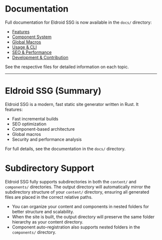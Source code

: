 # Documentation

Full documentation for Eldroid SSG is now available in the `docs/` directory:

- [Features](docs/features.md)
- [Component System](docs/components.md)
- [Global Macros](docs/macros.md)
- [Usage & CLI](docs/usage.md)
- [SEO & Performance](docs/seo_performance.md)
- [Development & Contribution](docs/development.md)

See the respective files for detailed information on each topic.

---

# Eldroid SSG (Summary)

Eldroid SSG is a modern, fast static site generator written in Rust. It features:
- Fast incremental builds
- SEO optimization
- Component-based architecture
- Global macros
- Security and performance analysis

For full details, see the documentation in the `docs/` directory.

# Subdirectory Support

Eldroid SSG fully supports subdirectories in both the `content/` and `components/` directories. The output directory will automatically mirror the subdirectory structure of your `content/` directory, ensuring all generated files are placed in the correct relative paths.

- You can organize your content and components in nested folders for better structure and scalability.
- When the site is built, the output directory will preserve the same folder hierarchy as your content directory.
- Component auto-registration also supports nested folders in the `components/` directory.